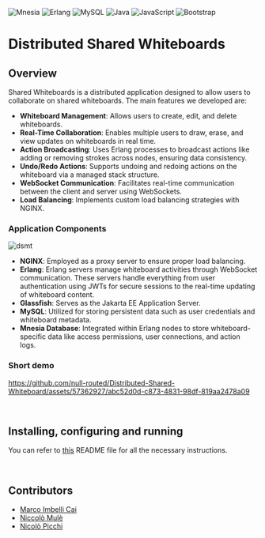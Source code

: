 ![Mnesia](https://img.shields.io/badge/Mnesia-ED7B06?style=flat&logo=erlang&logoColor=white)
![Erlang](https://img.shields.io/badge/Erlang-A90533?style=flat&logo=erlang&logoColor=white)
![MySQL](https://img.shields.io/badge/MySQL-4479A1?style=flat&logo=mysql&logoColor=white)
![Java](https://img.shields.io/badge/Java-ED8B00?style=flat&logo=openjdk&logoColor=white)
![JavaScript](https://img.shields.io/badge/JavaScript-F7DF1E?style=flat&logo=javascript&logoColor=black)
![Bootstrap](https://img.shields.io/badge/Bootstrap-7952B3?style=flat&logo=bootstrap&logoColor=white)

# Distributed Shared Whiteboards

## Overview
Shared Whiteboards is a distributed application designed to allow users to collaborate on shared whiteboards. The main features we developed are:
- **Whiteboard Management**: Allows users to create, edit, and delete whiteboards.
- **Real-Time Collaboration**: Enables multiple users to draw, erase, and view updates on whiteboards in real time.
- **Action Broadcasting**: Uses Erlang processes to broadcast actions like adding or removing strokes across nodes, ensuring data consistency.
- **Undo/Redo Actions**: Supports undoing and redoing actions on the whiteboard via a managed stack structure.
- **WebSocket Communication**: Facilitates real-time communication between the client and server using WebSockets.
- **Load Balancing**: Implements custom load balancing strategies with NGINX.

### Application Components
![dsmt](https://github.com/null-routed/Distributed-Shared-Whiteboard/assets/55241343/a9935406-9e6d-43eb-bdcf-f9b3dcb9eeaa)

- **NGINX**: Employed as a proxy server to ensure proper load balancing.
- **Erlang**: Erlang servers manage whiteboard activities through WebSocket communication. These servers handle everything from user authentication using JWTs for secure sessions to the real-time updating of whiteboard content.
- **Glassfish**: Serves as the Jakarta EE Application Server.
- **MySQL**: Utilized for storing persistent data such as user credentials and whiteboard metadata.
- **Mnesia Database**: Integrated within Erlang nodes to store whiteboard-specific data like access permissions, user connections, and action logs.

### Short demo
https://github.com/null-routed/Distributed-Shared-Whiteboard/assets/57362927/abc52d0d-c873-4831-98df-819aa2478a09

<br>

## Installing, configuring and running
You can refer to [this](https://github.com/null-routed/Distributed-Shared-Whiteboard/tree/main/src) README file for all the necessary instructions.

<br>

## Contributors
* [Marco Imbelli Cai](https://github.com/marcoimbee)
* [Niccolò Mulè](https://github.com/null-routed)
* [Nicolò Picchi](https://github.com/NicoUniPi)
